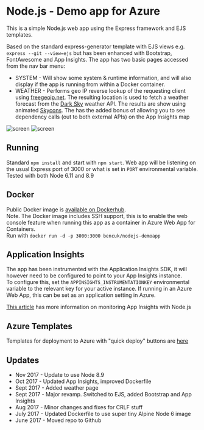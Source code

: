 # Node.js - Demo app for Azure
This is a simple Node.js web app using the Express framework and EJS templates.

Based on the standard express-generator template with EJS views e.g. `express --git --view=ejs` but has been enhanced with Bootstrap, FontAwesome and App Insights.
The app has two basic pages accessed from the nav bar menu:
 - SYSTEM - Will show some system & runtime information, and will also display if the app is running from within a Docker container.  
 - WEATHER - Performs geo IP reverse lookup of the requesting client using [freegeoip.net](http://freegeoip.net). The resulting location is used to fetch a weather forecast from the [Dark Sky](http://darksky.net) weather API. The results are show using animated [Skycons](https://darkskyapp.github.io/skycons/). The has the added bonus of allowing you to see dependency calls (out to both external APIs) on the App Insights map
 
![screen](https://user-images.githubusercontent.com/14982936/30774436-5aeff106-a07a-11e7-8f33-bd603b45fe74.png)
![screen](https://user-images.githubusercontent.com/14982936/30774437-5cda69e2-a07a-11e7-8e94-83ca35843b68.png)


## Running 
Standard `npm install` and start with `npm start`. Web app will be listening on the usual Express port of 3000 or what is set in `PORT` environmental variable. Tested with both Node 6.11 and 8.9


## Docker 
Public Docker image is [available on Dockerhub](https://hub.docker.com/r/bencuk/nodejs-demoapp/).  
Note. The Docker image includes SSH support, this is to enable the web console feature when running this app as a container in Azure Web App for Containers.  
Run with `docker run -d -p 3000:3000 bencuk/nodejs-demoapp`


## Application Insights 
The app has been instrumented with the Application Insights SDK, it will however need to be configured to point to your App Insights instance.  
To configure this, set the `APPINSIGHTS_INSTRUMENTATIONKEY` environmental variable to the relevant key for your active instance. If running in an Azure Web App, this can be set as an application setting in Azure.

[This article](https://docs.microsoft.com/en-us/azure/application-insights/app-insights-nodejs) has more information on monitoring App Insights with Node.js 

## Azure Templates
Templates for deployment to Azure with "quick deploy" buttons are [here](azure-deploy/)

## Updates
* Nov 2017 - Update to use Node 8.9
* Oct 2017 - Updated App Insights, improved Dockerfile
* Sept 2017 - Added weather page
* Sept 2017 - Major revamp. Switched to EJS, added Bootstrap and App Insights
* Aug 2017 - Minor changes and fixes for CRLF stuff
* July 2017 - Updated Dockerfile to use super tiny Alpine Node 6 image
* June 2017 - Moved repo to Github

